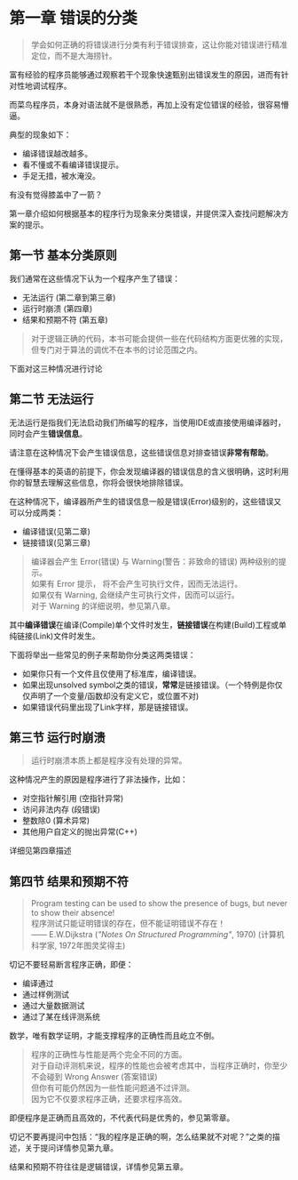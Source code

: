 # 第一章 错误的分类

> 学会如何正确的将错误进行分类有利于错误排查，这让你能对错误进行精准定位，而不是大海捞针。  

富有经验的程序员能够通过观察若干个现象快速甄别出错误发生的原因，进而有针对性地调试程序。  

而菜鸟程序员，本身对语法就不是很熟悉，再加上没有定位错误的经验，很容易懵逼。

典型的现象如下：

+ 编译错误越改越多。
+ 看不懂或不看编译错误提示。
+ 手足无措，被水淹没。

有没有觉得膝盖中了一箭？

第一章介绍如何根据基本的程序行为现象来分类错误，并提供深入查找问题解决方案的提示。

## 第一节 基本分类原则

我们通常在这些情况下认为一个程序产生了错误：
+ 无法运行 (第二章到第三章)  
+ 运行时崩溃 (第四章)  
+ 结果和预期不符 (第五章)  

> 对于逻辑正确的代码，本书可能会提供一些在代码结构方面更优雅的实现，但专门对于算法的调优不在本书的讨论范围之内。

下面对这三种情况进行讨论  

## 第二节 无法运行

无法运行是指我们无法启动我们所编写的程序，当使用IDE或直接使用编译器时，同时会产生**错误信息**。  

请注意在这种情况下会产生错误信息，这些错误信息对排查错误**非常有帮助**。  

在懂得基本的英语的前提下，你会发现编译器的错误信息的含义很明确，这时利用你的智慧去理解这些信息，你将会很快地排除错误。

在这种情况下，编译器所产生的错误信息一般是错误(Error)级别的，这些错误又可以分成两类：
+ 编译错误(见第二章)
+ 链接错误(见第三章) 

> 编译器会产生 Error(错误) 与 Warning(警告：非致命的错误) 两种级别的提示。  
> 如果有 Error 提示， 将不会产生可执行文件，因而无法运行。  
> 如果仅有 Warning, 会继续产生可执行文件，因而可以运行。  
> 对于 Warning 的详细说明，参见第八章。  

其中**编译错误**在编译(Compile)单个文件时发生，**链接错误**在构建(Build)工程或单纯链接(Link)文件时发生。

下面将举出一些常见的例子来帮助你分类这两类错误：
+ 如果你只有一个文件且仅使用了标准库，编译错误。
+ 如果出现unsolved symbol之类的错误，**常常**是链接错误。（一个特例是你仅仅声明了一个变量/函数却没有定义它，或位置不对)
+ 如果错误代码里出现了Link字样，那是链接错误。

## 第三节 运行时崩溃

> 运行时崩溃本质上都是程序没有处理的异常。

这种情况产生的原因是程序进行了非法操作，比如：
+ 对空指针解引用 (空指针异常)
+ 访问非法内存 (段错误)
+ 整数除0 (算术异常)
+ 其他用户自定义的抛出异常(C++)

详细见第四章描述

## 第四节 结果和预期不符

> Program testing can be used to show the presence of bugs, but never to show their absence!  
> 程序测试只能证明错误的存在，但不能证明错误不存在！  
> —— E.W.Dijkstra (*"Notes On Structured Programming"*, 1970) (计算机科学家, 1972年图灵奖得主)

切记不要轻易断言程序正确，即便：

+ 编译通过
+ 通过样例测试
+ 通过大量数据测试
+ 通过了某在线评测系统

数学，唯有数学证明，才能支撑程序的正确性而且屹立不倒。

> 程序的正确性与性能是两个完全不同的方面。  
> 对于自动评测机来说，程序的性能也会被考虑其中，当程序正确时，你至少不会碰到 Wrong Answer (答案错误)  
> 但你有可能仍然因为一些性能问题通不过评测。  
> 因为它不仅要求程序正确，还要求程序高效。  

即便程序是正确而且高效的，不代表代码是优秀的，参见第零章。  

切记不要再提问中包括：“我的程序是正确的啊，怎么结果就不对呢？”之类的描述，关于提问详情参见第九章。

结果和预期不符往往是逻辑错误，详情参见第五章。

